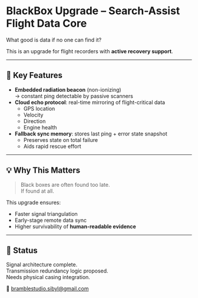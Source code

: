 # BlackBox Upgrade – Search-Assist Flight Data Core

What good is data if no one can find it?

This is an upgrade for flight recorders with **active recovery support**.

---

## 🎯 Key Features

- **Embedded radiation beacon** (non-ionizing)  
  → constant ping detectable by passive scanners  
- **Cloud echo protocol**: real-time mirroring of flight-critical data
  - GPS location  
  - Velocity  
  - Direction  
  - Engine health  
- **Fallback sync memory**: stores last ping + error state snapshot  
  - Preserves state on total failure  
  - Aids rapid rescue effort

---

## 💡 Why This Matters

> Black boxes are often found too late.  
> If found at all.

This upgrade ensures:

- Faster signal triangulation  
- Early-stage remote data sync  
- Higher survivability of **human-readable evidence**

---

## 🧪 Status

Signal architecture complete.  
Transmission redundancy logic proposed.  
Needs physical casing integration.

📮 bramblestudio.sibyl@gmail.com
